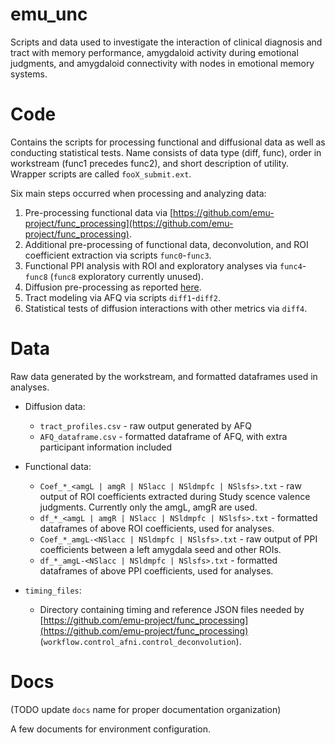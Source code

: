 # emu_unc

Scripts and data used to investigate the interaction of clinical diagnosis and tract with memory performance, amygdaloid activity during emotional judgments, and amygdaloid connectivity with nodes in emotional memory systems.

# Code
Contains the scripts for processing functional and diffusional data as well as conducting statistical tests. Name consists of data type (diff, func), order in workstream (func1 precedes func2), and short description of utility. Wrapper scripts are called `fooX_submit.ext`.

Six main steps occurred when processing and analyzing data:
1. Pre-processing functional data via [https://github.com/emu-project/func_processing](https://github.com/emu-project/func_processing).
2. Additional pre-processing of functional data, deconvolution, and ROI coefficient extraction via scripts `func0`-`func3`. 
3. Functional PPI analysis with ROI and exploratory analyses via `func4`-`func8` (`func8` exploratory currently unused).
4. Diffusion pre-processing as reported [here](https://www.sciencedirect.com/science/article/pii/S221315822200002X).
5. Tract modeling via AFQ via scripts `diff1`-`diff2`.
6. Statistical tests of diffusion interactions with other metrics via `diff4`.

# Data
Raw data generated by the workstream, and formatted dataframes used in analyses.

* Diffusion data:

  * `tract_profiles.csv` - raw output generated by AFQ
  * `AFQ_dataframe.csv` - formatted dataframe of AFQ, with extra participant information included

* Functional data:

  * `Coef_*_<amgL | amgR | NSlacc | NSldmpfc | NSlsfs>.txt` - raw output of ROI coefficients extracted during Study scence valence judgments. Currently only the amgL, amgR are used.
  * `df_*_<amgL | amgR | NSlacc | NSldmpfc | NSlsfs>.txt` - formatted dataframes of above ROI coefficients, used for analyses.
  * `Coef_*_amgL-<NSlacc | NSldmpfc | NSlsfs>.txt` - raw output of PPI coefficients between a left amygdala seed and other ROIs.
  * `df_*_amgL-<NSlacc | NSldmpfc | NSlsfs>.txt` - formatted dataframes of above PPI coefficients, used for analyses.
 
* `timing_files`:
  
  * Directory containing timing and reference JSON files needed by [https://github.com/emu-project/func_processing](https://github.com/emu-project/func_processing) (`workflow.control_afni.control_deconvolution`).
  

# Docs
(TODO update `docs` name for proper documentation organization)

A few documents for environment configuration. 
